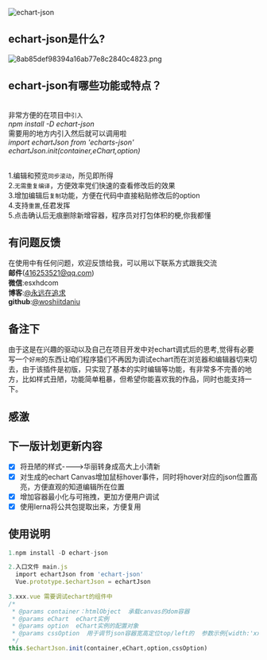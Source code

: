 
![echart-json](https://img2.baidu.com/it/u=3355464299,584008140&fm=26&fmt=auto&gp=0.jpg)
## echart-json是什么?
![8ab85def98394a16ab77e8c2840c4823.png](en-resource://database/499:1)

## echart-json有哪些功能或特点？
   <br/>非常方便的在项目中`引入`
   <br/>*npm install -D echart-json*
   <br/>需要用的地方内引入然后就可以调用啦 
   <br/>*import echartJson from 'echarts-json'*
   <br/>*echartJson.init(container,eChart,option)*
    
<br/>1.编辑和预览`同步滚动`，所见即所得
<br/>2.`无需重复编译`，方便效率党们快速的查看修改后的效果
<br/>3.增加编辑后`复制`功能，方便在代码中直接粘贴修改后的option
<br/>4.支持`重置`,任君发挥
<br/>5.点击确认后无痕删除新增容器，程序员对打包体积的梗,你我都懂
## 有问题反馈
在使用中有任何问题，欢迎反馈给我，可以用以下联系方式跟我交流
<br/>**邮件**(416253521@qq.com)
<br/>**微信**:esxhdcom
<br/>**博客**:[@永远在追求](https://blog.csdn.net/weixin_41421227?spm=1010.2135.3001.5421&type=blog)
<br/>**github**:[@woshiitdaniu](https://github.com/woshiitdaniu)
## 备注下
由于这是在兴趣的驱动以及自己在项目开发中对echart调式后的思考,觉得有必要写一个`好用`的东西让咱们程序猿们不再因为调试echart而在浏览器和编辑器切来切去，由于该插件是初版，只实现了基本的实时编辑等功能，有非常多不完善的地方，比如样式丑陋，功能简单粗暴，但希望你能喜欢我的作品，同时也能支持一下。
## 感激
## 下一版计划更新内容
* [x] 将丑陋的样式---->华丽转身成高大上小清新
* [x] 对生成的echart Canvas增加鼠标hover事件，同时将hover对应的json位置高亮，方便直观的知道编辑所在位置
* [x] 增加容器最小化与可拖拽，更加方便用户调试
* [x] 使用lerna将公共包提取出来，方便复用
## 使用说明
```javascript
1.npm install -D echart-json

2.入口文件 main.js
  import echartJson from 'echart-json'
  Vue.prototype.$echartJson = echartJson
  
3.xxx.vue 需要调试echart的组件中
/*
 * @params container：htmlObject  承载canvas的dom容器
 * @params eChart  eChart实例
 * @params option  eChart实例的配置对象
 * @params cssOption  用于调节json容器宽高定位top/left的  参数示例{width:'xxpx',heigth:xxx,top:xx,left:xxx,fontSize:xx,lineHeight:xxx}
 */
this.$echartJson.init(container,eChart,option,cssOption)

```

